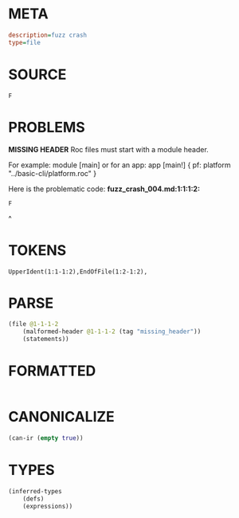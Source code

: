 # META
~~~ini
description=fuzz crash
type=file
~~~
# SOURCE
~~~roc
F
~~~
# PROBLEMS
**MISSING HEADER**
Roc files must start with a module header.

For example:
        module [main]
or for an app:
        app [main!] { pf: platform "../basic-cli/platform.roc" }

Here is the problematic code:
**fuzz_crash_004.md:1:1:1:2:**
```roc
F
```
^


# TOKENS
~~~zig
UpperIdent(1:1-1:2),EndOfFile(1:2-1:2),
~~~
# PARSE
~~~clojure
(file @1-1-1-2
	(malformed-header @1-1-1-2 (tag "missing_header"))
	(statements))
~~~
# FORMATTED
~~~roc

~~~
# CANONICALIZE
~~~clojure
(can-ir (empty true))
~~~
# TYPES
~~~clojure
(inferred-types
	(defs)
	(expressions))
~~~
